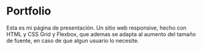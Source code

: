 # Portfolio
Esta es mi página de presentación.
Un sitio web responsive, hecho con HTML y CSS Grid y Flexbox, que ademas se adapta al aumento del tamaño de fuente, en caso de que algun usuario lo necesite.

